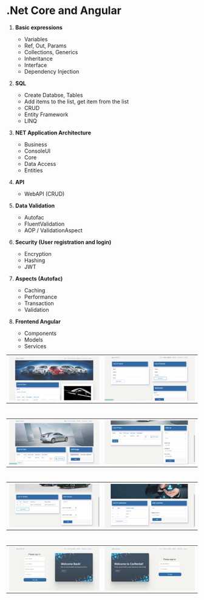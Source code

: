 # .Net Core and Angular

1. <b>Basic expressions</b>
    <ul>     
      <li>Variables</li>
      <li>Ref, Out, Params</li>
      <li>Collections, Generics</li>
      <li>Inheritance</li>
      <li>Interface</li>
      <li>Dependency Injection</li> 
    </ul>
    
2. <b>SQL</b>
      <ul>
        <li>Create Databse, Tables</li>
        <li>Add items to the list, get item from the list</li>
        <li>CRUD</li>
        <li> Entity Framework</li>
        <li>LINQ</li>
      </ul>
     
3. <b>NET Application Architecture</b>
      <ul>
        <li>Business</li>
        <li>ConsoleUI</li>
        <li>Core</li>
        <li>Data Access</li>
        <li>Entities</li>
      </ul>
      
4. <b>API</b>
      <ul>
          <li>WebAPI (CRUD)</li>
      </ul>
     
5. <b>Data Validation</b>
    <ul>
        <li>Autofac</li>
        <li>FluentValidation</li>
        <li>AOP / ValidationAspect</li>    
    </ul>
      
6. <b>Security (User registration and login)</b>
    <ul>
        <li>Encryption </li>
        <li>Hashing </li>
        <li>JWT</li>    
    </ul>
    
7. <b>Aspects (Autofac)</b>
    <ul>
        <li>Caching</li>
        <li>Performance</li>
        <li>Transaction</li>
        <li>Validation</li>   
    </ul>
8. <b>Frontend Angular</b>
    <ul>
        <li>Components</li>
        <li>Models</li>
        <li>Services</li>   
    </ul>
    
    
<table>
    <tr>
        <th> <img src="Images/img1.png"> </th>
        <th> <img src="Images/img3.png"> </th>
    </tr>
</table>

<h1></h1>

<table>
    <tr>
        <th> <img src="Images/img4.png"> </th>
        <th> <img src="Images/img5.png"> </th>
    </tr>
</table>

<h1></h1>

<table>
    <tr>
        <th> <img src="Images/img6.png"> </th>
        <th> <img src="Images/img7.png"> </th>
    </tr>
</table>

<h1></h1>

<table>
    <tr>
        <th> <img src="Images/img8.png"> </th>
        <th> <img src="Images/img9.png"> </th>
    </tr>
</table>
